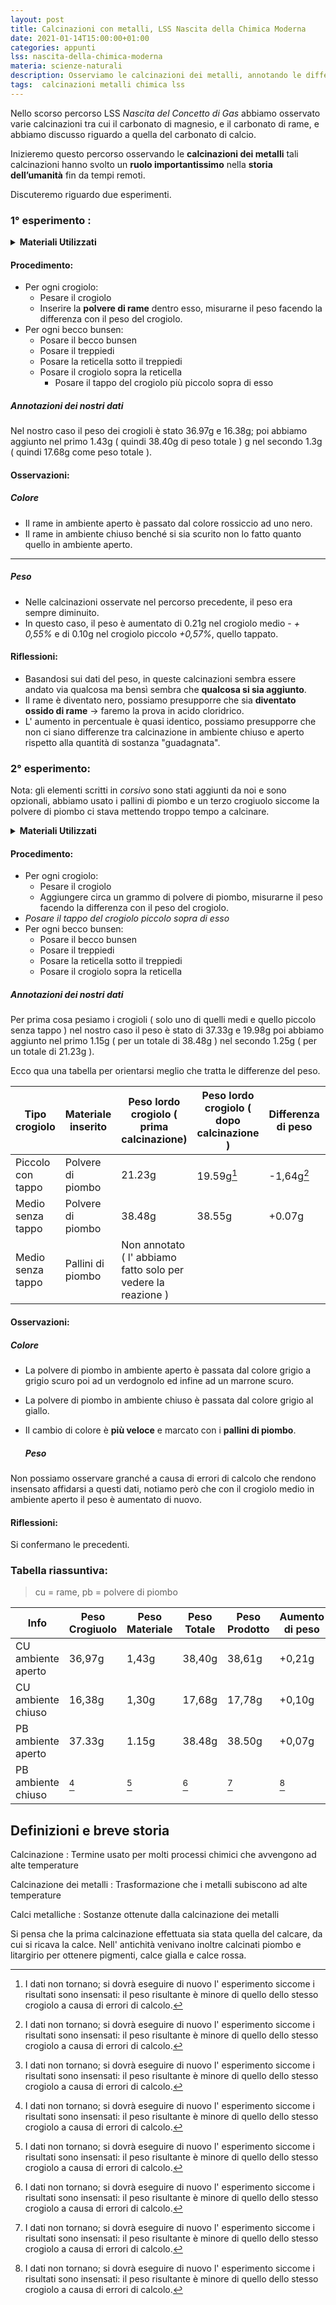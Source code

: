 ```yaml
---
layout: post
title: Calcinazioni con metalli, LSS Nascita della Chimica Moderna
date: 2021-01-14T15:00:00+01:00
categories: appunti
lss: nascita-della-chimica-moderna
materia: scienze-naturali
description: Osserviamo le calcinazioni dei metalli, annotando le differenze con le calcinazioni dei carbonati osservate nel precedente percorso LSS.
tags:  calcinazioni metalli chimica lss
---
```


Nello scorso percorso LSS _Nascita del Concetto di Gas_ abbiamo osservato varie calcinazioni tra cui il carbonato di magnesio, e il carbonato di rame, e abbiamo discusso riguardo a quella del carbonato di calcio. 

Inizieremo questo percorso osservando le **calcinazioni dei metalli** tali calcinazioni hanno svolto un **ruolo importantissimo** nella **storia dell’umanità** fin da tempi remoti. 

Discuteremo riguardo due esperimenti.

### 1° esperimento :

<details>
  <summary><b>Materiali Utilizzati</b></summary>

  • Crogiolo piccolo con tappo<br>
  • Crogiolo medio senza tappo<br>
  • Bilancia<br>
  • Spatola<br>
  • Polvere di rame<br>
  • 2 * treppiedi<br>
  • 2 * reticella<br>
  • 2 * becco bunsen<br>

</details>

#### Procedimento:

- Per ogni crogiolo:
  - Pesare il crogiolo
  - Inserire la **polvere di rame** dentro esso, misurarne il peso facendo la differenza con il peso del crogiolo.
- Per ogni becco bunsen:
  - Posare il becco bunsen
  - Posare il treppiedi
  - Posare la reticella sotto il treppiedi
  - Posare il crogiolo sopra la reticella
    - Posare il tappo del crogiolo più piccolo sopra di esso

##### Annotazioni dei nostri dati

Nel nostro caso il peso dei crogioli è stato 36.97g e 16.38g; poi abbiamo aggiunto nel primo 1.43g ( quindi 38.40g di peso totale ) g nel secondo 1.3g ( quindi 17.68g come peso totale ).

#### Osservazioni:

##### Colore

- Il rame in ambiente aperto è passato dal colore rossiccio ad uno nero.
- Il rame in ambiente chiuso benché si sia scurito non lo fatto quanto quello in ambiente aperto. 

---

##### Peso

- Nelle calcinazioni osservate nel percorso precedente, il peso era sempre diminuito.
- In questo caso, il peso è aumentato di 0.21g nel crogiolo medio - _+ 0,55%_ e di 0.10g nel crogiolo piccolo _+0,57%_, quello tappato.

#### Riflessioni:

- Basandosi sui dati del peso, in queste calcinazioni sembra essere andato via qualcosa ma bensì sembra che **qualcosa si sia aggiunto**.
- Il rame è diventato nero, possiamo presupporre che sia **diventato ossido di rame** → faremo la prova in acido cloridrico.
- L' aumento in percentuale è quasi identico, possiamo presupporre che non ci siano differenze tra calcinazione in ambiente chiuso e aperto rispetto alla quantità di sostanza "guadagnata".

### 2° esperimento:

 Nota: gli elementi scritti in <i> corsivo </i> sono stati aggiunti da noi e sono opzionali, abbiamo usato i pallini di piombo e un terzo crogiuolo siccome la polvere di piombo ci stava mettendo troppo tempo a calcinare.

<details>
  <summary><b>Materiali Utilizzati</b></summary>

  • Crogiolo piccolo con tappo<br>
  • 2 * crogioli medi senza tappo <i>+1</i><br>
  • Bilancia<br>
  • Spatola<br>
  • Polvere di piombo<br>
  •  <i>+ Pallini di piombo</i><br>
  • 2 * reticelle <i>+1</i><br>
  • 2 * treppiedi <i>+1</i><br>
  • 2 * becco bunsen <i>+1</i><br>

</details>

#### Procedimento:

- Per ogni crogiolo:
  - Pesare il crogiolo
  - Aggiungere circa un grammo di polvere di piombo, misurarne il peso facendo la differenza con il peso del crogiolo.
- _Posare il tappo del crogiolo piccolo sopra di esso_
- Per ogni becco bunsen:
  - Posare il becco bunsen
  - Posare il treppiedi
  - Posare la reticella sotto il treppiedi
  - Posare il crogiolo sopra la reticella

##### Annotazioni dei nostri dati

Per prima cosa pesiamo i crogioli ( solo uno di quelli medi e quello piccolo senza tappo ) nel nostro caso il peso è stato di  37.33g e 19.98g poi abbiamo aggiunto nel primo 1.15g ( per un totale di 38.48g ) nel secondo 1.25g ( per un totale di 21.23g ).

Ecco qua una tabella per orientarsi meglio che tratta le differenze del peso.

| Tipo crogiolo     | Materiale inserito | Peso lordo crogiolo ( prima calcinazione)                     | Peso lordo crogiolo ( dopo calcinazione ) | Differenza di peso | Aumento in percentuale |
| ----------------- | ------------------ | ------------------------------------------------------------- | ----------------------------------------- | ------------------ | ---------------------- |
| Piccolo con tappo | Polvere di piombo  | 21.23g                                                        | 19.59g[^1]                                | -1,64g[^1]         | -7,76%[^1]             |
| Medio senza tappo | Polvere di piombo  | 38.48g                                                        | 38.55g                                    | +0.07g             | +0,18%                 |
| Medio senza tappo | Pallini di piombo  | Non annotato ( l' abbiamo fatto solo per vedere la reazione ) |                                           |                    |                        |

#### Osservazioni:

##### Colore

- La polvere di piombo in ambiente aperto è passata dal colore grigio a grigio scuro poi ad un verdognolo ed infine ad un marrone scuro.

- La polvere di piombo in ambiente chiuso è passata dal colore grigio al giallo. 

- Il cambio di colore è **più veloce** e marcato con i **pallini di piombo**.
  
  ##### Peso

Non possiamo osservare granché a causa di errori di calcolo che rendono insensato affidarsi a questi dati, notiamo però che con il crogiolo medio in ambiente aperto il peso è aumentato di nuovo.

#### Riflessioni:

Si confermano le precedenti.

### Tabella riassuntiva:

> cu = rame, pb = polvere di piombo

| Info               | Peso Crogiuolo | Peso Materiale | Peso Totale | Peso Prodotto | Aumento di peso |
| ------------------ | -------------- | -------------- | ----------- | ------------- | --------------- |
| CU ambiente aperto | 36,97g         | 1,43g          | 38,40g      | 38,61g        | +0,21g          |
| CU ambiente chiuso | 16,38g         | 1,30g          | 17,68g      | 17,78g        | +0,10g          |
| PB ambiente aperto | 37.33g         | 1.15g          | 38.48g      | 38.50g        | +0,07g          |
| PB ambiente chiuso | [^1]           | [^1]           | [^1]        | [^1]          | [^1]            |

[^1]: I dati non tornano;  si dovrà eseguire di nuovo l' esperimento siccome i risultati sono insensati: il peso risultante è minore di quello dello stesso crogiolo a causa di errori di calcolo.

## Definizioni e breve storia

Calcinazione
: Termine usato per molti processi chimici che avvengono ad alte temperature

Calcinazione dei metalli
: Trasformazione che i metalli subiscono ad alte temperature

Calci metalliche
: Sostanze ottenute dalla calcinazione dei metalli

Si pensa che la prima calcinazione effettuata sia stata quella del calcare, da cui si ricava la calce. Nell' antichità venivano inoltre calcinati piombo e litargirio per ottenere pigmenti, calce gialla e calce rossa.